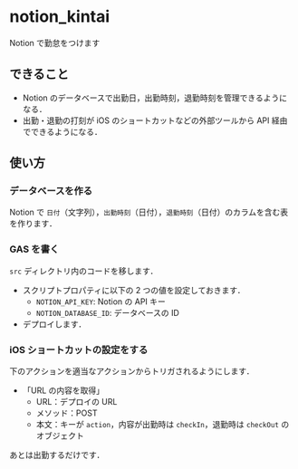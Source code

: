 # notion_kintai

Notion で勤怠をつけます

## できること

- Notion のデータベースで出勤日，出勤時刻，退勤時刻を管理できるようになる．
- 出勤・退勤の打刻が iOS のショートカットなどの外部ツールから API 経由でできるようになる．

## 使い方

### データベースを作る

Notion で `日付`（文字列），`出勤時刻`（日付），`退勤時刻`（日付）のカラムを含む表を作ります．

### GAS を書く

`src` ディレクトリ内のコードを移します．

- スクリプトプロパティに以下の 2 つの値を設定しておきます．
  - `NOTION_API_KEY`: Notion の API キー
  - `NOTION_DATABASE_ID`: データベースの ID
- デプロイします．

### iOS ショートカットの設定をする

下のアクションを適当なアクションからトリガされるようにします．

- 「URL の内容を取得」
    - URL：デプロイの URL
    - メソッド：POST
    - 本文：キーが `action`，内容が出勤時は `checkIn`，退勤時は `checkOut` のオブジェクト

あとは出勤するだけです．
